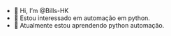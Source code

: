 - 👋 Hi, I’m @Bills-HK
- 👀 Estou interessado em automação em python.
- 🌱 Atualmente estou aprendendo python automação.

<!---
Bills-HKS/Bills-HKS is a ✨ special ✨ repository because its `README.md` (this file) appears on your GitHub profile.
You can click the Preview link to take a look at your changes.
--->
